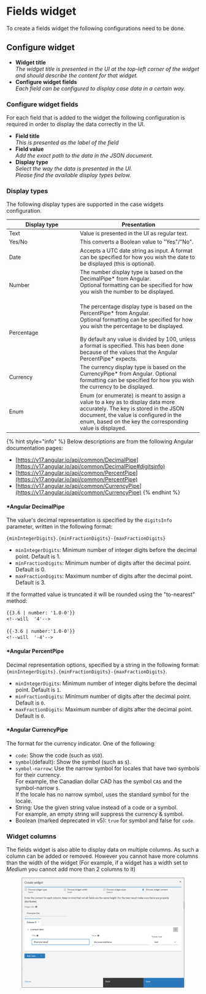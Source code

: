 # Fields widget

To create a fields widget the following configurations need to be done.

## Configure widget

* **Widget title**\
  _The widget title is presented in the UI at the top-left corner of the widget and should describe the content for that widget._
* **Configure widget fields**\
  _Each field can be configured to display case data in a certain way._

### Configure widget fields

For each field that is added to the widget the following configuration is required in order to display the data correctly in the UI.

* **Field title**\
  _This is presented as the label of the field_
* **Field value**\
  _Add the exact path to the data in the JSON document._
* **Display type**\
  _Select the way the data is presented in the UI._\
  _Please find the available display types below._

### Display types

The following display types are supported in the case widgets configuration.

<table><thead><tr><th width="171">Display type</th><th>Presentation</th></tr></thead><tbody><tr><td>Text</td><td>Value is presented in the UI as regular text.</td></tr><tr><td>Yes/No</td><td>This converts a Boolean value to "Yes"/"No".</td></tr><tr><td>Date</td><td>Accepts a UTC date string as input. A format can be specified for how you wish the date to be displayed (this is optional).</td></tr><tr><td>Number</td><td>The number display type is based on the DecimalPipe* from Angular.<br>Optional formatting can be specified for how you wish the number to be displayed.<br><br></td></tr><tr><td>Percentage</td><td>The percentage display type is based on the PercentPipe* from Angular.<br>Optional formatting can be specified for how you wish the percentage to be displayed.<br><br>By default any value is divided by 100, unless a format is specified. This has been done because of the values that the Angular PercentPipe* expects.</td></tr><tr><td>Currency</td><td>The currency display type is based on the CurrencyPipe* from Angular. Optional formatting can be specified for how you wish the currency to be displayed.</td></tr><tr><td>Enum</td><td>Enum (or enumerate) is meant to assign a value to a key as to display data more accurately. The key is stored in the JSON document, the value is configured in the enum, based on the key the corresponding value is displayed.</td></tr></tbody></table>



{% hint style="info" %}
Below descriptions are from the following Angular documentation pages:

* [https://v17.angular.io/api/common/DecimalPipe](https://v17.angular.io/api/common/DecimalPipe#digitsinfo)
* [https://v17.angular.io/api/common/PercentPipe](https://v17.angular.io/api/common/PercentPipe)
* [https://v17.angular.io/api/common/CurrencyPipe](https://v17.angular.io/api/common/CurrencyPipe)
{% endhint %}

#### \*Angular DecimalPipe

The value's decimal representation is specified by the `digitsInfo` parameter, written in the following format:

```
{minIntegerDigits}.{minFractionDigits}-{maxFractionDigits}
```

* `minIntegerDigits`: Minimum number of integer digits before the decimal point. Default is 1.
* `minFractionDigits`: Minimum number of digits after the decimal point. Default is 0.
* `maxFractionDigits`: Maximum number of digits after the decimal point. Default is 3.

If the formatted value is truncated it will be rounded using the "to-nearest" method:

```
{{3.6 | number: '1.0-0'}}
<!--will  '4'-->

{{-3.6 | number:'1.0-0'}}
<!--will  '-4'-->
```

#### \*Angular PercentPipe

Decimal representation options, specified by a string in the following format:\
`{minIntegerDigits}.{minFractionDigits}-{maxFractionDigits}`.

* `minIntegerDigits`: Minimum number of integer digits before the decimal point. Default is `1`.
* `minFractionDigits`: Minimum number of digits after the decimal point. Default is `0`.
* `maxFractionDigits`: Maximum number of digits after the decimal point. Default is `0`.

#### \*Angular CurrencyPipe

The format for the currency indicator. One of the following:

* `code`: Show the code (such as `USD`).
* `symbol`(default): Show the symbol (such as `$`).
* `symbol-narrow`: Use the narrow symbol for locales that have two symbols for their currency.\
  For example, the Canadian dollar CAD has the symbol `CA$` and the symbol-narrow `$`.\
  If the locale has no narrow symbol, uses the standard symbol for the locale.
* String: Use the given string value instead of a code or a symbol.\
  For example, an empty string will suppress the currency & symbol.
* Boolean (marked deprecated in v5): `true` for symbol and false for `code`.



### Widget columns

The fields widget is also able to display data on multiple columns. As such a column can be added or removed. However you cannot have more columns than the width of the widget (For example, if a widget has a width set to _Medium_ you cannot add more than 2 columns to it)

<figure><img src="../../../.gitbook/assets/image (14).png" alt=""><figcaption></figcaption></figure>
